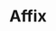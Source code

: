 ---
title: "Affix"

categories: ['']

tags: ['Affix']

arwords: 'الزائدة'

arexps: []

enwords: ['Affix']

enexps: []

arlexicons: 'ز'

enlexicons: 'A'

authors: ['Ruqayya Roshdy']

translators: ['']

citations: 'العربية والذكاء الاصطناعي'

sources: 'مركز الملك عبدالله بن عبدالعزيز الدولي لخدمة اللغة العربية'

word: "true"

slug: ""
---
